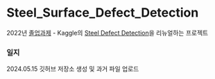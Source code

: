 # Steel_Surface_Defect_Detection
2022년 [졸업과제](https://github.com/PNUCSE/Capstone-2022-1-03) - Kaggle의 [Steel Defect Detection](https://www.kaggle.com/c/severstal-steel-defect-detection)을 리뉴얼하는 프로젝트

### 일지
2024.05.15 깃허브 저장소 생성 및 과거 파일 업로드